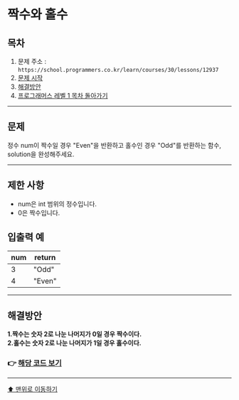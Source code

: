 # 짝수와 홀수

## 목차

1. 문제 주소 : `https://school.programmers.co.kr/learn/courses/30/lessons/12937`
2. [문제 시작](#문제)
3. [해결방안](#해결방안)
4. [프로그래머스 레벨 1 목차 돌아가기](../README.md)
___

## 문제

정수 num이 짝수일 경우 "Even"을 반환하고 홀수인 경우 "Odd"를 반환하는 함수, solution을 완성해주세요.

___

## 제한 사항

+ num은 int 범위의 정수입니다.
+ 0은 짝수입니다.

## 입출력 예

| num	 | return |
|------|--------|
| 3    | 	"Odd"  |
| 4    | "Even" |

___

## 해결방안
**1.짝수는 숫자 2로 나눈 나머지가 0일 경우 짝수이다.** <br>
**2.홀수는 숫자 2로 나눈 나머지가 1일 경우 홀수이다.** <br>

### 👉 [해당 코드 보기](짝수와홀수.java)

---

[⬆ 맨위로 이동하기](#짝수와-홀수)